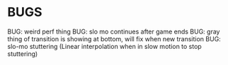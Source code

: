 BUGS
====

BUG: weird perf thing
BUG: slo mo continues after game ends
BUG: gray thing of transition is showing at bottom, will fix when new transition
BUG: slo-mo stuttering (Linear interpolation when in slow motion to stop stuttering)
